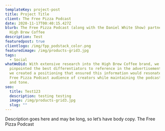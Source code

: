 ```yaml
---
templateKey: project-post
title: Project Title
client: The Free Pizza Podcast
date: 2020-11-17T00:40:15.427Z
blurb: The Free Pizza Podcast (along with the Daniel White Show) partnered with
  High Brew Coffee
description: Test
featuredpost: true
clientlogo: /img/fpp_podstack_color.png
featuredimage: /img/products-grid3.jpg
tags:
  - Social
whatWeDid: With extensive research into the High Brew Coffee brand, we first
  pinpointed the best differentiators to reference in the advertisement. Then,
  we created a positioning that ensured this information would resonate with the
  Free Pizza Podcast audience of creators while maintaining the podcast’s voice
  and tone.
seo:
  title: Test123
  description: testing testing
  image: /img/products-grid3.jpg
  slug: ""
---
```


Description goes here and may be long, so let’s have body copy. The Free Pizza Podcast
